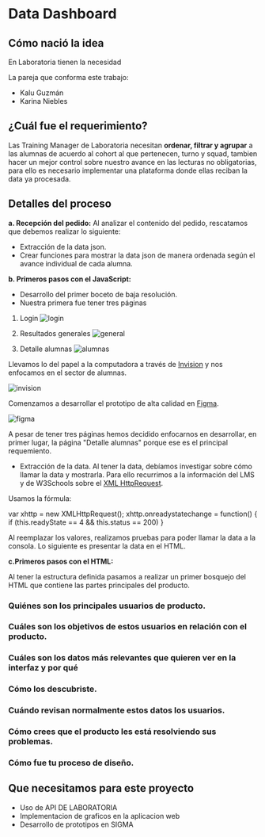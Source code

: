 # Data Dashboard

## Cómo nació la idea

En Laboratoria tienen la necesidad

La pareja que conforma este trabajo:
+ Kalu Guzmán
+ Karina Niebles 


## ¿Cuál fue el requerimiento?

Las Training Manager de Laboratoria necesitan **ordenar, filtrar y agrupar** a las alumnas de acuerdo al cohort al que pertenecen, turno y squad, tambien hacer un mejor control sobre nuestro avance en las lecturas no obligatorias, para ello es necesario implementar una plataforma donde ellas reciban la data ya procesada.

## Detalles del proceso

**a. Recepción del pedido:**
Al analizar el contenido del pedido, rescatamos que debemos realizar lo siguiente:

- Extracción de la data json.
- Crear funciones para mostrar la data json de manera ordenada según el avance individual de cada alumna.

**b. Primeros pasos con el JavaScript:**
- Desarrollo del primer boceto de baja resolución.
- Nuestra primera fue tener tres páginas

1. Login
![login](https://www.dropbox.com/s/ilcltwwo0qkszio/IMG-20180615-WA0004.jpg?dl=0)

2. Resultados generales
![general](https://www.dropbox.com/s/r5o9f924f4pqstj/IMG-20180615-WA0003.jpg?dl=0)

3. Detalle alumnas
![alumnas](https://www.dropbox.com/s/av4n2sei3wng04q/IMG-20180615-WA0006.jpg?dl=0)

Llevamos lo del papel a la computadora a través de [Invision](https://projects.invisionapp.com/freehand/document/nAiap4sh7) y nos enfocamos en el sector de alumnas.

![invision](http://prntscr.com/jvcrul)

Comenzamos a desarrollar el prototipo de alta calidad en [Figma](https://www.figma.com/file/YXvYSU7p3MNVIvjC3bMxIFPa/Dashboard-Lab-2K).

![figma](http://prntscr.com/jvcsv0)

A pesar de tener tres páginas hemos decidido enfocarnos en desarrollar, en primer lugar, la página "Detalle alumnas" porque ese es el principal requemiento.

- Extracción de la data.
Al tener la data, debíamos investigar sobre cómo llamar la data y mostrarla. Para ello recurrimos a la información del LMS y de W3Schools sobre el [XML HttpRequest](https://www.w3schools.com/xml/xml_http.asp).

Usamos la fórmula:

var xhttp = new XMLHttpRequest();
xhttp.onreadystatechange = function() {
  if (this.readyState == 4 && this.status == 200)
}

Al reemplazar los valores, realizamos pruebas para poder llamar la data a la consola. Lo siguiente es presentar la data en el HTML.

**c.Primeros pasos con el HTML:**

Al tener la estructura definida pasamos a realizar un primer bosquejo del HTML que contiene las partes principales del producto.



### Quiénes son los principales usuarios de producto.

### Cuáles son los objetivos de estos usuarios en relación con el producto.

### Cuáles son los datos más relevantes que quieren ver en la interfaz y por qué

### Cómo los descubriste.

### Cuándo revisan normalmente estos datos los usuarios.

### Cómo crees que el producto les está resolviendo sus problemas.

### Cómo fue tu proceso de diseño.

## Que necesitamos para este proyecto 

+ Uso de API DE LABORATORIA
+ Implementacion de graficos en la aplicacion web 
+ Desarrollo de prototipos en SIGMA